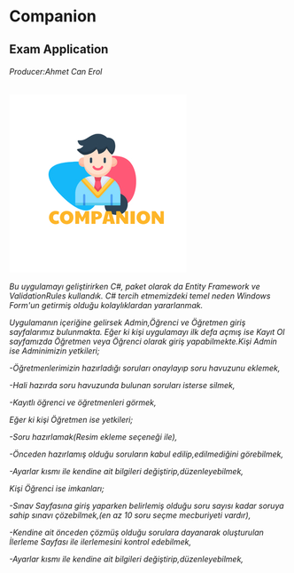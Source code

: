 # Companion
## Exam Application
###### Producer:Ahmet Can Erol
![Image of Companion](https://github.com/ahmetcerol/Companion/blob/master/logoa_320x320.jpg)


*Bu uygulamayı geliştirirken C#, paket olarak da Entity Framework ve ValidationRules
kullandık. C# tercih etmemizdeki temel neden Windows Form'un getirmiş olduğu kolaylıklardan 
yararlanmak.*

*Uygulamanın içeriğine gelirsek Admin,Öğrenci ve Öğretmen giriş sayfalarımız bulunmakta.
Eğer ki kişi uygulamayı ilk defa açmış ise Kayıt Ol sayfamızda Öğretmen veya Öğrenci
olarak giriş yapabilmekte.Kişi Admin ise Adminimizin yetkileri;*
 
  *-Öğretmenlerimizin hazırladığı soruları onaylayıp soru havuzunu eklemek,*
  
  *-Hali hazırda soru havuzunda bulunan soruları isterse silmek,*
  
  *-Kayıtlı öğrenci ve öğretmenleri görmek,*

*Eğer ki kişi Öğretmen ise yetkileri;*

  *-Soru hazırlamak(Resim ekleme seçeneği ile),*
  
 *-Önceden hazırlamış olduğu soruların kabul edilip,edilmediğini görebilmek,*
  
  *-Ayarlar kısmı ile kendine ait bilgileri değiştirip,düzenleyebilmek,*
  
*Kişi Öğrenci ise imkanları;*
  
 *-Sınav Sayfasına giriş yaparken belirlemiş olduğu soru sayısı kadar soruya sahip
  sınavı çözebilmek,(en az 10 soru seçme mecburiyeti vardır),*
  
 *-Kendine ait önceden çözmüş olduğu sorulara dayanarak oluşturulan İlerleme Sayfası
  ile ilerlemesini kontrol edebilmek,*
  
 *-Ayarlar kısmı ile kendine ait bilgileri değiştirip,düzenleyebilmek,*
  
